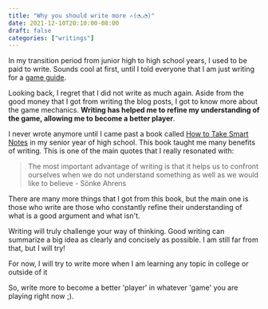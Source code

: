 ```yaml
---
title: "Why you should write more ✍(◔◡◔)"
date: 2021-12-10T20:10:00-08:00
draft: false
categories: ["writings"]
---
```


In my transition period from junior high to high school years, I used to be paid to write. Sounds cool at first, until I told everyone that I am just writing for a [game guide](https://bewient.wordpress.com/).

Looking back, I regret that I did not write as much again. Aside from the good money that I got from writing the blog posts, I got to know more about the game mechanics. **Writing has helped me to refine my understanding of the game, allowing me to become a better player**.

I never wrote anymore until I came past a book called [How to Take Smart Notes](https://www.amazon.ca/How-Take-Smart-Notes-Nonfiction-ebook/dp/B06WVYW33Y) in my senior year of high school. This book taught me many benefits of writing. This is one of the main quotes that I really resonated with:

> The most important advantage of writing is that it helps us to confront ourselves when we do not understand something as well as we would like to believe - Sönke Ahrens

There are many more things that I got from this book, but the main one is those who write are those who constantly refine their understanding of what is a good argument and what isn't.

Writing will truly challenge your way of thinking. Good writing can summarize a big idea as clearly and concisely as possible. I am still far from that, but I will try!

For now, I will try to write more when I am learning any topic in college or outside of it

So, write more to become a better 'player' in whatever 'game' you are playing right now ;).
